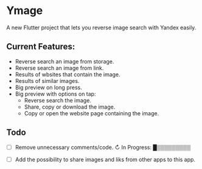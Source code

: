 # Ymage

A new Flutter project that lets you reverse image search with Yandex easily.



## Current Features:
- Reverse search an image from storage.
- Reverse search an image from link.
- Results of wbsites that contain the image.
- Results of similar images.
- Big preview on long press.
- Big preview with options on tap:
    - Reverse search the image.
    - Share, copy or download the image.
    -  Copy or open the website page containing the image.

## Todo

- [ ] Remove unnecessary comments/code.
    ↻ In Progress: █▒▒▒▒▒▒▒▒▒

- [ ] Add the possibility to share images and liks from other apps to this app.

